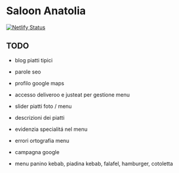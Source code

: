 # Saloon Anatolia

[![Netlify Status](https://api.netlify.com/api/v1/badges/6207901b-b4f4-417c-8c51-495d85418cae/deploy-status)](https://app.netlify.com/sites/saloonanatolia/deploys)

## TODO

- blog piatti tipici
- parole seo

- profilo google maps
- accesso deliveroo e justeat per gestione menu

- slider piatti foto / menu
- descrizioni dei piatti
- evidenzia specialitá nel menu
- errori ortografia menu

- campagna google

- menu panino kebab, piadina kebab, falafel, hamburger, cotoletta